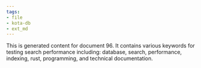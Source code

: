 ```yaml
---
tags:
- file
- kota-db
- ext_md
---
```

This is generated content for document 96. It contains various keywords for testing search performance including: database, search, performance, indexing, rust, programming, and technical documentation.